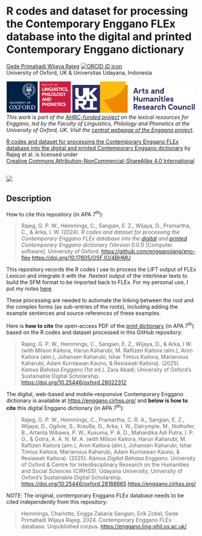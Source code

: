 R codes and dataset for processing the Contemporary Enggano FLEx
database into the digital and printed Contemporary Enggano dictionary
================
[Gede Primahadi Wijaya
Rajeg](https://www.ling-phil.ox.ac.uk/people/gede-rajeg)
<a itemprop="sameAs" content="https://orcid.org/0000-0002-2047-8621" href="https://orcid.org/0000-0002-2047-8621" target="orcid.widget" rel="noopener noreferrer" style="vertical-align:top;"><img src="https://orcid.org/sites/default/files/images/orcid_16x16.png" style="width:1em;margin-right:.5em;" alt="ORCID iD icon"></a><br>University
of Oxford, UK & Universitas Udayana, Indonesia

<!-- README.md is generated from README.Rmd. Please edit that file -->
<!-- badges: start -->
[<img src="file-oxweb-logo.gif" width="84"
alt="The University of Oxford" />](https://www.ox.ac.uk/)
[<img src="file-lingphil.png" width="83"
alt="Faculty of Linguistics, Philology and Phonetics, the University of Oxford" />](https://www.ling-phil.ox.ac.uk/)
[<img src="file-ahrc.png" width="325"
alt="Arts and Humanities Research Council (AHRC)" />](https://www.ukri.org/councils/ahrc/)
</br>*This work is part of the [AHRC-funded
project](https://app.dimensions.ai/details/grant/grant.12915105) on the
lexical resources for Enggano, led by the Faculty of Linguistics,
Philology and Phonetics at the University of Oxford, UK. Visit the
[central webpage of the Enggano
project](https://enggano.ling-phil.ox.ac.uk/)*.
<p xmlns:cc="http://creativecommons.org/ns#" xmlns:dct="http://purl.org/dc/terms/">
<a property="dct:title" rel="cc:attributionURL" href="https://github.com/engganolang/eno-flex">R
codes and dataset for processing the Contemporary Enggano FLEx database
into the digital and printed Contemporary Enggano dictionary</a> by
Rajeg et al. is licensed under
<a href="https://creativecommons.org/licenses/by-nc-sa/4.0/?ref=chooser-v1" target="_blank" rel="license noopener noreferrer" style="display:inline-block;">Creative
Commons Attribution-NonCommercial-ShareAlike 4.0
International<img style="height:22px!important;margin-left:3px;vertical-align:text-bottom;" src="https://mirrors.creativecommons.org/presskit/icons/cc.svg?ref=chooser-v1" alt=""><img style="height:22px!important;margin-left:3px;vertical-align:text-bottom;" src="https://mirrors.creativecommons.org/presskit/icons/by.svg?ref=chooser-v1" alt=""><img style="height:22px!important;margin-left:3px;vertical-align:text-bottom;" src="https://mirrors.creativecommons.org/presskit/icons/nc.svg?ref=chooser-v1" alt=""><img style="height:22px!important;margin-left:3px;vertical-align:text-bottom;" src="https://mirrors.creativecommons.org/presskit/icons/sa.svg?ref=chooser-v1" alt=""></a>
</p>

[![](https://img.shields.io/badge/doi-10.17605/OSF.IO/4BHMU-lightblue.svg)](https://doi.org/10.17605/OSF.IO/4BHMU)
<!-- badges: end -->

## Description

How to cite this repository (in APA 7<sup>th</sup>):

> Rajeg, G. P. W., Hemmings, C., Sangian, E. Z., Wijaya, D., Pramartha,
> C., & Arka, I. W. (2024). *R codes and dataset for processing the
> Contemporary Enggano FLEx database into the
> [digital](https://doi.org/10.25446/oxford.28188665) and
> [printed](https://doi.org/10.25446/oxford.28022312.v1) Contemporary
> Enggano dictionary* (Version 0.0.1) \[Computer software\]. University
> of Oxford. <https://github.com/engganolang/eno-flex>
> <https://doi.org/10.17605/OSF.IO/4BHMU>

This repository records the R codes I use to process the LIFT output of
FLEx Lexicon and integrate it with the .flextext output of the
interlinear texts to build the SFM format to be imported back to FLEx.
For my personal use, I put my notes
[here](https://github.com/engganolang/eno-flex/blob/main/contemporary-enggano-interlinear-text/README.md).

These processing are needed to automate the linking between the root and
the complex forms (as sub-entries of the roots), including adding the
example sentences and source references of these examples.

Here is **how to cite** the open-access PDF of the [print
dictionary](https://www.zaraabadipublisher.com/2024/12/kamus-bahasa-enggano_64.html)
(in APA 7<sup>th</sup>) based on the R codes and dataset processed in
this GitHub repository:

> Rajeg, G. P. W., Hemmings, C., Sangian, E. Z., Wijaya, D., & Arka, I
> W. (*with* Milson Kaitora, Harun Kaharubi, M. Raflizen Kaitora (alm.),
> Aron Kaitora (alm.), Johansen Kaharubi, Ishar Timius Kaitora,
> Marlansius Kaharubi, Adam Kurniawan Kauno, & Resiawati Kaitora).
> (2025). *Kamus Bahasa Enggano* (1st ed.). Zara Abadi; University of
> Oxford’s Sustainable Digital Scholarship.
> <https://doi.org/10.25446/oxford.28022312>

The digital, web-based and mobile-responsive Contemporary Enggano
dictionary is available at <https://enggano.cirhss.org/> and **below is
how to cite** this digital Enggano dictionary (in APA 7<sup>th</sup>):

> Rajeg, G. P. W., Hemmings, C., Pramartha, C. R. A., Sangian, E. Z.,
> Wijaya, D., Ogilvie, S., Krauße, D., Arka, I. W., Dalrymple, M.,
> Nothofer, B., Artanta Wibawa, P. W., Kusuma, P. A. D., Mahardika Adi
> Putra, I. P. G., & Gotra, A. A. N. M. A. (*with* Milson Kaitora, Harun
> Kaharubi, M. Raflizen Kaitora (alm.), Aron Kaitora (alm.), Johansen
> Kaharubi, Ishar Timius Kaitora, Marlansius Kaharubi, Adam Kurniawan
> Kauno, & Resiawati Kaitora). (2025). *Kamus Digital Bahasa Enggano*.
> University of Oxford & Centre for Interdisciplinary Research on the
> Humanities and Social Sciences (CIRHSS), Udayana University;
> University of Oxford’s Sustainable Digital Scholarship.
> <https://doi.org/10.25446/oxford.28188665>
> <https://enggano.cirhss.org/>

*NOTE*: The original, contemporary Enggano FLEx database needs to be
cited independently from this repository:

> Hemmings, Charlotte, Engga Zakaria Sangian, Erik Zobel, Gede Primahadi
> Wijaya Rajeg. 2024. Contemporary Enggano FLEx database. Unpublished
> corpus. <https://enggano.ling-phil.ox.ac.uk/>
